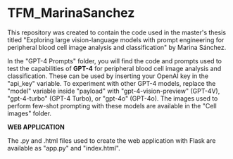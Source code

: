 # TFM_MarinaSanchez
This repository was created to contain the code used in the master's thesis titled "Exploring large vision-language models with prompt engineering for peripheral blood cell image analysis and classification" by Marina Sánchez.

In the "GPT-4 Prompts" folder, you will find the code and prompts used to test the capabilities of **GPT-4** for peripheral blood cell image analysis and classification. These can be used by inserting your OpenAI key in the "api_key" variable. To experiment with other GPT-4 models, replace the "model" variable inside "payload" with "gpt-4-vision-preview" (GPT-4V), "gpt-4-turbo" (GPT-4 Turbo), or "gpt-4o" (GPT-4o). The images used to perform few-shot prompting with these models are available in the "Cell images" folder. 

**WEB APPLICATION**

The .py and .html files used to create the web application with Flask are available as "app.py" and "index.html".
